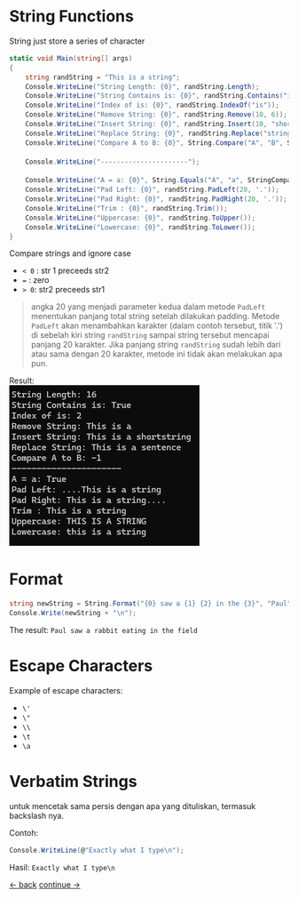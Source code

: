 # String Functions

String just store a series of character

```csharp
static void Main(string[] args)
{
    string randString = "This is a string";
    Console.WriteLine("String Length: {0}", randString.Length);
    Console.WriteLine("String Contains is: {0}", randString.Contains("is"));
    Console.WriteLine("Index of is: {0}", randString.IndexOf("is"));
    Console.WriteLine("Remove String: {0}", randString.Remove(10, 6));
    Console.WriteLine("Insert String: {0}", randString.Insert(10, "short")); // insert in index 10 -> word "short"
    Console.WriteLine("Replace String: {0}", randString.Replace("string", "sentence")); // replace "string" with "sentence"
    Console.WriteLine("Compare A to B: {0}", String.Compare("A", "B", StringComparison.OrdinalIgnoreCase)); // dengan mengabaikan perbedaan huruf besar-kecil (case-insensitive).

    Console.WriteLine("----------------------");

    Console.WriteLine("A = a: {0}", String.Equals("A", "a", StringComparison.OrdinalIgnoreCase));
    Console.WriteLine("Pad Left: {0}", randString.PadLeft(20, '.'));
    Console.WriteLine("Pad Right: {0}", randString.PadRight(20, '.'));
    Console.WriteLine("Trim : {0}", randString.Trim());
    Console.WriteLine("Uppercase: {0}", randString.ToUpper());
    Console.WriteLine("Lowercase: {0}", randString.ToLower());
}
```

Compare strings and ignore case
* `< 0` : str 1 preceeds str2
* `=` : zero
* `> 0`: str2 preceeds str1

> angka 20 yang menjadi parameter kedua dalam metode `PadLeft` menentukan panjang total string setelah dilakukan padding. Metode `PadLeft` akan menambahkan karakter (dalam contoh tersebut, titik '.') di sebelah kiri string `randString` sampai string tersebut mencapai panjang 20 karakter. Jika panjang string `randString` sudah lebih dari atau sama dengan 20 karakter, metode ini tidak akan melakukan apa pun.

Result: <br>
![Image](../images/basic/05-string-functions.png) 

# Format

```csharp
string newString = String.Format("{0} saw a {1} {2} in the {3}", "Paul", "rabbit", "eating", "field");
Console.Write(newString + "\n");
```

The result: `Paul saw a rabbit eating in the field`


# Escape Characters

Example of escape characters:
* `\'`
* `\"`
* `\\`
* `\t`
* `\a`

# Verbatim Strings
untuk mencetak sama persis dengan apa yang dituliskan, termasuk backslash nya.

Contoh:
```csharp
Console.WriteLine(@"Exactly what I type\n");
```

Hasil: `Exactly what I type\n`



[<- back](https://github.com/QuackPlayground/csharp/blob/main/theory/basic/03.md)
[continue ->](https://github.com/QuackPlayground/csharp/blob/main/theory/basic/05.md)